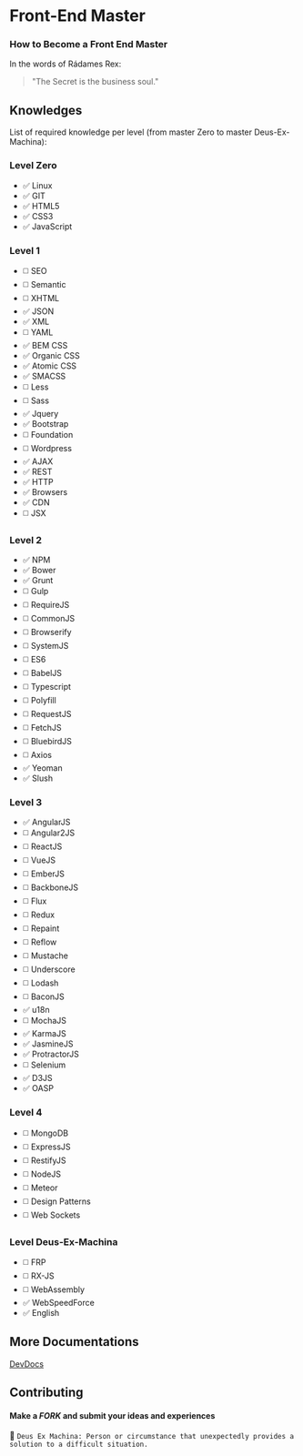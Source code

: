 # Front-End Master

### How to Become a Front End Master

In the words of Rádames Rex:
> "The Secret is the business soul."

## Knowledges

List of required knowledge per level (from master Zero to master Deus-Ex-Machina):

### Level Zero

- :white_check_mark: Linux
- :white_check_mark: GIT
- :white_check_mark: HTML5
- :white_check_mark: CSS3
- :white_check_mark: JavaScript

### Level 1

- :white_medium_square: SEO
- :white_medium_square: Semantic
- :white_medium_square: XHTML
- :white_check_mark: JSON
- :white_check_mark: XML
- :white_medium_square: YAML
- :white_check_mark: BEM CSS
- :white_check_mark: Organic CSS
- :white_check_mark: Atomic CSS
- :white_check_mark: SMACSS
- :white_medium_square: Less
- :white_medium_square: Sass
- :white_check_mark: Jquery
- :white_check_mark: Bootstrap
- :white_medium_square: Foundation
- :white_medium_square: Wordpress
- :white_check_mark: AJAX
- :white_check_mark: REST
- :white_check_mark: HTTP
- :white_check_mark: Browsers
- :white_check_mark: CDN
- :white_medium_square: JSX

### Level 2

- :white_check_mark: NPM
- :white_check_mark: Bower
- :white_check_mark: Grunt
- :white_medium_square: Gulp
- :white_medium_square: RequireJS
- :white_medium_square: CommonJS
- :white_medium_square: Browserify
- :white_medium_square: SystemJS
- :white_medium_square: ES6
- :white_medium_square: BabelJS
- :white_medium_square: Typescript
- :white_medium_square: Polyfill
- :white_medium_square: RequestJS
- :white_medium_square: FetchJS
- :white_medium_square: BluebirdJS
- :white_medium_square: Axios
- :white_check_mark: Yeoman
- :white_check_mark: Slush

### Level 3

- :white_check_mark: AngularJS
- :white_medium_square: Angular2JS
- :white_medium_square: ReactJS
- :white_medium_square: VueJS
- :white_medium_square: EmberJS
- :white_medium_square: BackboneJS
- :white_medium_square: Flux
- :white_medium_square: Redux
- :white_medium_square: Repaint
- :white_medium_square: Reflow
- :white_medium_square: Mustache
- :white_medium_square: Underscore
- :white_medium_square: Lodash
- :white_medium_square: BaconJS
- :white_check_mark: u18n
- :white_medium_square: MochaJS
- :white_check_mark: KarmaJS
- :white_check_mark: JasmineJS
- :white_check_mark: ProtractorJS
- :white_medium_square: Selenium
- :white_check_mark: D3JS
- :white_check_mark: OASP

### Level 4

- :white_medium_square: MongoDB
- :white_medium_square: ExpressJS
- :white_medium_square: RestifyJS
- :white_medium_square: NodeJS
- :white_medium_square: Meteor
- :white_medium_square: Design Patterns
- :white_medium_square: Web Sockets

### Level Deus-Ex-Machina

- :white_medium_square: FRP
- :white_medium_square: RX-JS
- :white_medium_square: WebAssembly
- :white_check_mark: WebSpeedForce
- :white_check_mark: English

## More Documentations

[DevDocs](http://devdocs.io/)

## Contributing

#### Make a _FORK_ and submit your ideas and experiences

:camel: `Deus Ex Machina: Person or circumstance that unexpectedly provides a solution to a difficult situation.`
